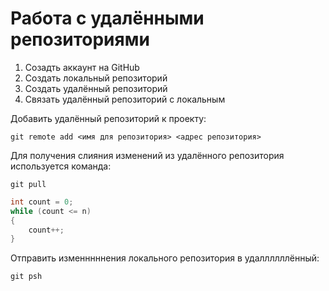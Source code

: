 # Работа с удалёнными репозиториями

1. Созадть аккаунт на GitHub
2. Создать локальный репозиторий
3. Создать удалённый репозиторий
4. Связать удалённый репозиторий с локальным

Добавить удалённый репозиторий к проекту:
```
git remote add <имя для репозитория> <адрес репозитория>
```

Для получения слияния изменений из удалённого репозитория используется команда:
```
git pull
```

```C#
int count = 0;
while (count <= n)
{
    count++;
}
```

Отправить изменннннения локального репозитория в удаллллллённый:
```
git psh
```
